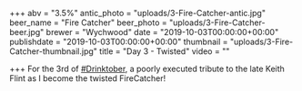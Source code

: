 +++
abv = "3.5%"
antic_photo = "uploads/3-Fire-Catcher-antic.jpg"
beer_name = "Fire Catcher"
beer_photo = "uploads/3-Fire-Catcher-beer.jpg"
brewer = "Wychwood"
date = "2019-10-03T00:00:00+00:00"
publishdate = "2019-10-03T00:00:00+00:00"
thumbnail = "uploads/3-Fire-Catcher-thumbnail.jpg"
title = "Day 3 - Twisted"
video = ""

+++
For the 3rd of [#Drinktober](https://www.facebook.com/hashtag/drinktober?source=feed_text&epa=HASHTAG), a poorly executed tribute to the late Keith Flint as I become the twisted FireCatcher!